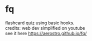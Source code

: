 # fq
flashcard quiz using basic hooks.\
credits: web dev simplified on youtube\
see it here https://aerostro.github.io/fq/
